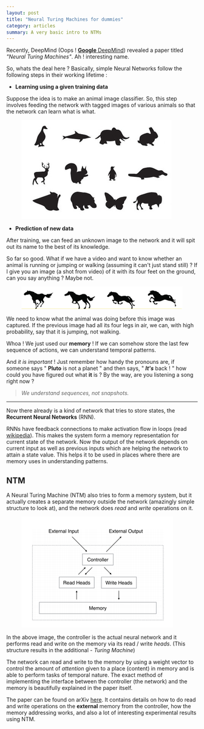```yaml
---
layout: post
title: "Neural Turing Machines for dummies"
category: articles
summary: A very basic intro to NTMs
---
```


<span class="dropcap">R</span>ecently, DeepMind (Oops ! [**Google** DeepMind](http://deepmind.com/)) revealed a paper titled *"Neural Turing Machines"*.
Ah ! interesting name.

So, whats the deal here ? Basically, simple Neural Networks follow the following steps in their working lifetime :

- **Learning using a given training data**

Suppose the idea is to make an animal image classifier. So, this step involves feeding the network with tagged images of various animals so that the network can learn what is what.

<figure>
<img src="/images/posts/ntm/animals.jpg">
</figure>

- **Prediction of new data**

After training, we can feed an unknown image to the network and it will spit out its name to the best of its knowledge.

So far so good. What if we have a video and want to know whether an animal is running or jumping or walking (assuming it can't just stand still) ? If I give you an image (a shot from video) of it with its four feet on the ground, can you say anything ? Maybe not.

<figure>
<img src="/images/posts/ntm/horse.jpg">
</figure>

We need to know what the animal was doing before this image was captured. If the previous image had all its four legs in air, we can, with high probability, say that it is jumping,  not walking.

Whoa ! We just used our **memory** ! If we can somehow store the last few sequence of actions, we can understand temporal patterns.

And *it is important* ! Just remember how handy the pronouns are, if someone says " **Pluto** is not a planet " and then says, " ***It's*** back ! " how could you have figured out what **it** is ? By the way, are you listening a song right now ?

> *We understand sequences, not snapshots.*

---

Now there already is a kind of network that tries to store states, the **Recurrent Neural Networks** (RNN).

RNNs have feedback connections to make activation flow in loops (read [wikipedia](http://www.wikiwand.com/en/Recurrent_neural_network)). This makes the system form a memory representation for current state of the network. Now the output of the network depends on current input as well as previous inputs which are helping the network to attain a state value. This helps it to be used in places where there are memory uses in understanding patterns.

## NTM

A Neural Turing Machine (NTM) also tries to form a memory system, but it actually creates a separate memory outside the network (amazingly simple structure to look at), and the network does *read* and  *write* operations on it.

<figure>
<img src="/images/posts/ntm/ntm.png">
</figure>

In the above image, the controller is the actual neural network and it performs read and write on the memory via its read / write *heads*. (This structure results in the additional - *Turing Machine*)

The network can read and write to the memory by using a weight vector to control the amount of *attention* given to a place (content) in memory and is able to perform tasks of temporal nature. The exact method of implementing the interface between the controller (the network) and the memory is beautifully explained in the paper itself.

The paper can be found on arXiv [here](http://arxiv.org/abs/1410.5401). It contains details on how to do read and write operations on the **external** memory from the controller, how the memory addressing works, and also a lot of interesting experimental results using NTM.

